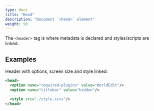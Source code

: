 ```yaml
---
type: docs
title: "Head"
description: "Document `<head>` element"
weight: 50
---
```


The `<header>` tag is where metadata is declared and styles/scripts are linked.

## Examples
Header with options, screen size and style linked:
```xml
<head>
  <option name="required-plugins" value="WorldEdit"/>
  <option name="titlebar" value="hidden"/>

  <style src="./style.scss"/>
</head>
```
